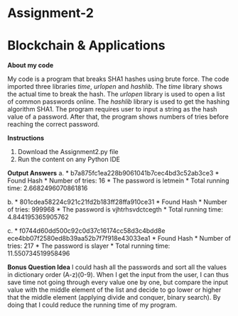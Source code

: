 # Assignment-2
# Blockchain & Applications

**About my code**

My code is a program that breaks SHA1 hashes using brute force. The code imported three libraries *time*, *urlopen* and *hashlib*. The *time* library shows the actual time to break the hash. The *urlopen* library is used to open a list of common passwords online. The *hashlib* library is used to get the hashing algorithm SHA1. The program requires user to input a string as the hash value of a password. After that, the program shows numbers of tries before reaching the correct password. 

**Instructions**
  1. Download the Assignment2.py file
  2. Run the content on any Python IDE
  
**Output Answers**
  a.  * b7a875fc1ea228b9061041b7cec4bd3c52ab3ce3
      * Found Hash
      * Number of tries: 16
      * The password is  letmein
      * Total running time: 2.6682496070861816

  b.  * 801cdea58224c921c21fd2b183ff28ffa910ce31
      * Found Hash
      * Number of tries: 999968
      * The password is  vjhtrhsvdctcegth
      * Total running time: 4.844195365905762 
     
  c.  * f0744d60dd500c92c0d37c16174cc58d3c4bdd8e ece4bb07f2580ed8b39aa52b7f7f918e43033ea1
      * Found Hash
      * Number of tries: 217
      * The password is  slayer
      * Total running time: 11.550734519958496

**Bonus Question Idea**
      I could hash all the passwords and sort all the values in dictionary order (A-z)(0-9). When I get the input from the user, I can thus save time not going through every value one by one, but compare the input value with the middle element of the list and decide to go lower or higher that the middle element (applying divide and conquer, binary search). By doing that I could reduce the running time of my program. 
  
